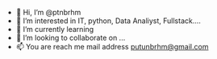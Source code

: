 - 👋 Hi, I’m @ptnbrhm
- 👀 I’m interested in IT, python, Data Analiyst, Fullstack....
- 🌱 I’m currently learning
- 💞️ I’m looking to collaborate on ...
- 📫 You are reach me mail address putunbrhm@gmail.com

<!---
ptnbrhm/ptnbrhm is a ✨ special ✨ repository because its `README.md` (this file) appears on your GitHub profile.
You can click the Preview link to take a look at your changes.
--->
